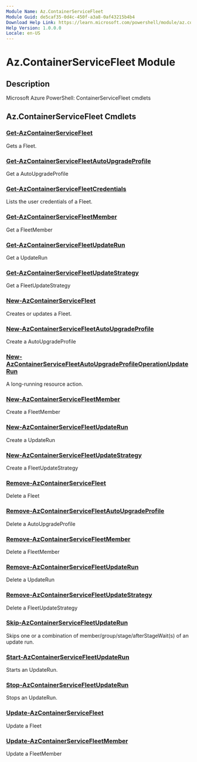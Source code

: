 ```yaml
---
Module Name: Az.ContainerServiceFleet
Module Guid: de5caf35-0d4c-450f-a3a8-0af43215b4b4
Download Help Link: https://learn.microsoft.com/powershell/module/az.containerservicefleet
Help Version: 1.0.0.0
Locale: en-US
---
```


# Az.ContainerServiceFleet Module
## Description
Microsoft Azure PowerShell: ContainerServiceFleet cmdlets

## Az.ContainerServiceFleet Cmdlets
### [Get-AzContainerServiceFleet](Get-AzContainerServiceFleet.md)
Gets a Fleet.

### [Get-AzContainerServiceFleetAutoUpgradeProfile](Get-AzContainerServiceFleetAutoUpgradeProfile.md)
Get a AutoUpgradeProfile

### [Get-AzContainerServiceFleetCredentials](Get-AzContainerServiceFleetCredentials.md)
Lists the user credentials of a Fleet.

### [Get-AzContainerServiceFleetMember](Get-AzContainerServiceFleetMember.md)
Get a FleetMember

### [Get-AzContainerServiceFleetUpdateRun](Get-AzContainerServiceFleetUpdateRun.md)
Get a UpdateRun

### [Get-AzContainerServiceFleetUpdateStrategy](Get-AzContainerServiceFleetUpdateStrategy.md)
Get a FleetUpdateStrategy

### [New-AzContainerServiceFleet](New-AzContainerServiceFleet.md)
Creates or updates a Fleet.

### [New-AzContainerServiceFleetAutoUpgradeProfile](New-AzContainerServiceFleetAutoUpgradeProfile.md)
Create a AutoUpgradeProfile

### [New-AzContainerServiceFleetAutoUpgradeProfileOperationUpdateRun](New-AzContainerServiceFleetAutoUpgradeProfileOperationUpdateRun.md)
A long-running resource action.

### [New-AzContainerServiceFleetMember](New-AzContainerServiceFleetMember.md)
Create a FleetMember

### [New-AzContainerServiceFleetUpdateRun](New-AzContainerServiceFleetUpdateRun.md)
Create a UpdateRun

### [New-AzContainerServiceFleetUpdateStrategy](New-AzContainerServiceFleetUpdateStrategy.md)
Create a FleetUpdateStrategy

### [Remove-AzContainerServiceFleet](Remove-AzContainerServiceFleet.md)
Delete a Fleet

### [Remove-AzContainerServiceFleetAutoUpgradeProfile](Remove-AzContainerServiceFleetAutoUpgradeProfile.md)
Delete a AutoUpgradeProfile

### [Remove-AzContainerServiceFleetMember](Remove-AzContainerServiceFleetMember.md)
Delete a FleetMember

### [Remove-AzContainerServiceFleetUpdateRun](Remove-AzContainerServiceFleetUpdateRun.md)
Delete a UpdateRun

### [Remove-AzContainerServiceFleetUpdateStrategy](Remove-AzContainerServiceFleetUpdateStrategy.md)
Delete a FleetUpdateStrategy

### [Skip-AzContainerServiceFleetUpdateRun](Skip-AzContainerServiceFleetUpdateRun.md)
Skips one or a combination of member/group/stage/afterStageWait(s) of an update run.

### [Start-AzContainerServiceFleetUpdateRun](Start-AzContainerServiceFleetUpdateRun.md)
Starts an UpdateRun.

### [Stop-AzContainerServiceFleetUpdateRun](Stop-AzContainerServiceFleetUpdateRun.md)
Stops an UpdateRun.

### [Update-AzContainerServiceFleet](Update-AzContainerServiceFleet.md)
Update a Fleet

### [Update-AzContainerServiceFleetMember](Update-AzContainerServiceFleetMember.md)
Update a FleetMember

